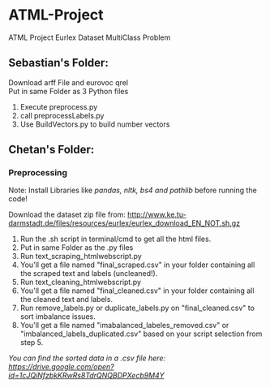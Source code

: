 # ATML-Project
ATML Project Eurlex Dataset MultiClass Problem

## Sebastian's Folder:
  Download arff File and eurovoc qrel\
  Put in same Folder as 3 Python files
  1. Execute preprocess.py
  2. call preprocessLabels.py
  3. Use BuildVectors.py to build number vectors

## Chetan's Folder:
  ### Preprocessing
  
  Note: Install Libraries like *pandas, nltk, bs4 and pathlib* before running the code! 
  
  Download the dataset zip file from: http://www.ke.tu-darmstadt.de/files/resources/eurlex/eurlex_download_EN_NOT.sh.gz
  1. Run the .sh script in terminal/cmd to get all the html files.
  2. Put in same Folder as the .py files
  3. Run text_scraping_htmlwebscript.py
  4. You'll get a file named "final_scraped.csv" in your folder containing all the scraped text and labels (uncleaned!).
  5. Run text_cleaning_htmlwebscript.py
  6. You'll get a file named "final_cleaned.csv" in your folder containing all the cleaned text and labels.
  7. Run remove_labels.py or duplicate_labels.py on "final_cleaned.csv" to sort imbalance issues.
  8. You'll get a file named "imabalanced_labeles_removed.csv" or "imbalanced_labels_duplicated.csv" based on your script selection from step 5. 

  *You can find the sorted data in a .csv file here: https://drive.google.com/open?id=1cJQiNfzbkKRwRs8TdrQNQBDPXecb9M4Y*
